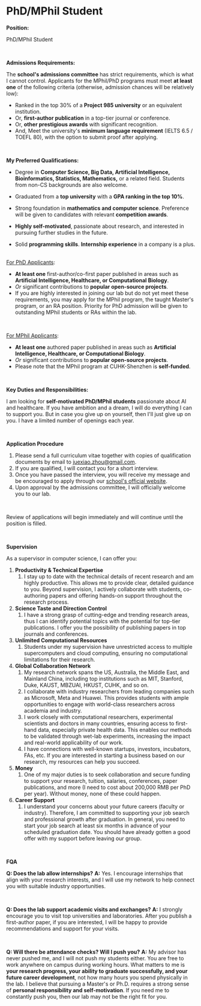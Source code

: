 # PhD/MPhil Student


**Position:** 

PhD/MPhil Student

 <br>

**Admissions Requirements:**

The **school's admissions committee** has strict requirements, which is what I cannot control. Applicants for the MPhil/PhD programs must meet **at least one** of the following criteria (otherwise, admission chances will be relatively low):

- Ranked in the top 30% of a **Project 985 university** or an equivalent institution.
- Or, **first-author publication** in a top-tier journal or conference.
- Or, **other prestigious awards** with significant recognition.
- And, Meet the university's **minimum language requirement** (IELTS 6.5 / TOEFL 80), with the option to submit proof after applying.

 <br>

**My Preferred Qualifications:** 

- Degree in **Computer Science, Big Data, Artificial Intelligence, Bioinformatics, Statistics, Mathematics,** or a related field. Students from non-CS backgrounds are also welcome.

- Graduated from a **top university** with a **GPA ranking in the top 10%**.

- Strong foundation in **mathematics and computer science**. Preference will be given to candidates with relevant **competition awards**.

- **Highly self-motivated**, passionate about research, and interested in pursuing further studies in the future.

- Solid **programming skills**. **Internship experience** in a company is a plus.


 <br><u>For PhD Applicants</u>:

- **At least one** first-author/co-first paper published in areas such as **Artificial Intelligence, Healthcare, or Computational Biology**.
- *Or* significant contributions to **popular open-source projects**.
- If you are highly interested in joining our lab but do not yet meet these requirements, you may apply for the MPhil program, the taught Master's program, or an RA position. Priority for PhD admission will be given to outstanding MPhil students or RAs within the lab.

 <br>

<u>For MPhil Applicants</u>:

- **At least one** authored paper published in areas such as **Artificial Intelligence, Healthcare, or Computational Biology**.
- *Or* significant contributions to **popular open-source projects**.
- Please note that the MPhil program at CUHK-Shenzhen is **self-funded**.

 <br>

**Key Duties and Responsibilities:**

I am looking for **self-motivated PhD/MPhil students** passionate about AI and healthcare. If you have ambition and a dream, I will do everything I can to support you. But in case you give up on yourself, then I'll just give up on you. I have a limited number of openings each year.

 <br>

**Application Procedure**

1. Please send a full curriculum vitae together with copies of qualification documents by email to juexiao.zhou@gmail.com. 
2. If you are qualified, I will contact you for a short interview. 
3. Once you have passed the interview, you will receive my message and be encouraged to apply through our [school's official website](https://sds.cuhk.edu.cn/en/phd-programmes). 
4. Upon approval by the admissions committee, I will officially welcome you to our lab.

 <br>

Review of applications will begin immediately and will continue until the position is filled.

 <br>

**Supervision**

As a supervisor in computer science, I can offer you:

1. **Productivity & Technical Expertise**
   1. I stay up to date with the technical details of recent research and am highly productive. This allows me to provide clear, detailed guidance to you. Beyond supervision, I actively collaborate with students, co-authoring papers and offering hands-on support throughout the research process. 
2. **Science Taste and Direction Control**
   1. I have a strong grasp of cutting-edge and trending research areas, thus I can identify potential topics with the potential for top-tier publications. I offer you the possibility of publishing papers in top journals and conferences.
3. **Unlimited Computational Resources**
   1. Students under my supervision have unrestricted access to multiple supercomputers and cloud computing, ensuring no computational limitations for their research.
4. **Global Collaboration Network**
   1. My research network spans the US, Australia, the Middle East, and Mainland China, including top institutions such as MIT, Stanford, Duke, KAUST, MBZUAI, HKUST, CUHK, and so on. 
   2. I collaborate with industry researchers from leading companies such as Microsoft, Meta and Huawei. This provides students with ample opportunities to engage with world-class researchers across academia and industry.
   3. I work closely with computational researchers, experimental scientists and doctors in many countries, ensuring access to first-hand data, especially private health data. This enables our methods to be validated through wet-lab experiments, increasing the impact and real-world applicability of our work.
   4. I have connections with well-known startups, investors, incubators, FAs, etc. If you are interested in starting a business based on our research, my resources can help you succeed.
5. **Money**
   1. One of my major duties is to seek collaboration and secure funding to support your research, tuition, salaries, conferences, paper publications, and more (I need to cost about 200,000 RMB per PhD per year). Without money, none of these could happen.
6. **Career Support**
   1. I understand your concerns about your future careers (faculty or industry). Therefore, I am committed to supporting your job search and professional growth after graduation. In general, you need to start your job search at least six months in advance of your scheduled graduation date. You should have already gotten a good offer with my support before leaving our group.

<br>

**FQA**

**Q: Does the lab allow internships?**
**A:** Yes. I encourage internships that align with your research interests, and I will use my network to help connect you with suitable industry opportunities.

 <br>

**Q: Does the lab support academic visits and exchanges?**
**A:** I strongly encourage you to visit top universities and laboratories. After you publish a first-author paper, if you are interested, I will be happy to provide recommendations and support for your visits.

 <br>

**Q: Will there be attendance checks? Will I push you?**
**A:** My advisor has never pushed me, and I will not push my students either. You are free to work anywhere on campus during working hours. What matters to me is **your research progress, your ability to graduate successfully, and your future career development**, not how many hours you spend physically in the lab. I believe that pursuing a Master's or Ph.D. requires a strong sense of **personal responsibility and self-motivation**. If you need me to constantly push you, then our lab may not be the right fit for you.

